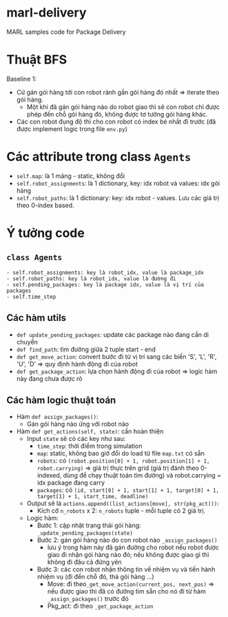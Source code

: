 # marl-delivery
MARL samples code for Package Delivery

# Thuật BFS
Baseline 1: 
- Cứ gán gói hàng tới con robot rảnh gần gói hàng đó nhất => iterate theo gói hàng.
    - Một khi đã gán gói hàng nào do robot giao thì sẽ con robot chỉ được phép đến chỗ gói hàng đó, không được tơ tưởng gói hàng khác.
- Các con robot đụng độ thì cho con robot có index bé nhất đi trước (đã được implement logic trong file `env.py`)

# Các attribute trong class `Agents`
- `self.map`: là 1 mảng - static, không đổi
- `self.robot_assignments`: là 1 dictionary, key: idx robot và values: idx gói hàng
- `self.robot_paths`: là 1 dictionary: key: idx robot - values. Lưu các giá trị theo 0-index based. 
# Ý tưởng code
## `class Agents` 
    - self.robot_assignments: key là robot_idx, value là package_idx
    - self.robot_paths: key là robot_idx, value là đường đi
    - self.pending_packages: key là package idx, value là vị trí của packages
    - self.time_step
## Các hàm utils
- `def update_pending_packages`: update các package nào đang cần di chuyển
- `def find_path`: tìm đường giữa 2 tuple start - end
- `def get_move_action`: convert bước đi từ vị trí sang các biến 'S', 'L', 'R', 'U', 'D' => quy định hành động đi của robot
- `def get_package_action`: lựa chọn hành động đi của robot => logic hàm này đang chưa được rõ
## Các hàm logic thuật toán 
- Hàm `def assign_packages()`:
    - Gán gói hàng nào ứng với robot nào
- Hàm `def get_actions(self, state)`: cần hoàn thiện
    - Input `state` sẽ có các key như sau:
        - `time_step`: thời điểm trong simulation
        - `map`: static, không bao giờ đổi do load từ file `map.txt` có sẵn
        - `robots`:  có `(robot.position[0] + 1, robot.position[1] + 1, robot.carrying)` => giá trị thực trên grid (giá trị đánh theo 0-indexed, dùng để chạy thuật toán tìm đường) và robot.carrying = idx package đang carry
        - `packages`: có `(id, start[0] + 1, start[1] + 1, target[0] + 1, target[1] + 1, start_time, deadline)`
    - Output sẽ là `actions.append((list_actions[move], str(pkg_act)))`:
        - Kích cỡ `n_robots` x 2: `n_robots` tuple - mỗi tuple có 2 giá trị.
    - Logic hàm:
        - Bước 1: cập nhật trạng thái gói hàng: `_update_pending_packages(state)`
        - Bước 2: gán gói hàng nào do con robot nào `_assign_packages()` 
            - lưu ý trong hàm này đã gán đường cho robot nếu robot được giao đi nhận gói hàng nào đó; nếu không được giao gì thì không đi đâu cả đứng yên
        - Bước 3: các con robot nhận thông tin về nhiệm vụ và tiến hành nhiệm vụ (đi đến chỗ đó, thả gói hàng ...)
            - Move: đi theo`_get_move_action(current_pos, next_pos)` => nếu được giao thì đã có đường tìm sẵn cho nó đi từ hàm `_assign_packages()` trước đó
            - Pkg_act: đi theo `_get_package_action` 
